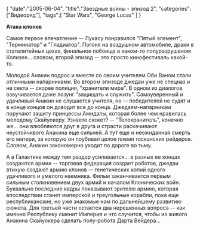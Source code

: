 {
    "date":"2005-06-04",
    "title":"Звездные войны - эпизод 2",
    "categories":["Видеоряд"],
    "tags":[
	"Star Wars", "George Lucas"
    ]
}

**Атака клонов**

Самое первое впечатление -- Лукасу понравился "Пятый элемент", "Терминатор" и "Гладиатор". Погоня на воздушном автомобиле, драки в стателитейных цехах, финальное побоище в каком-то полуразрушеном Колизее... словом, второй эпизод -- это просто кинофестиваль какой-то.

Молодой Анакин подрос и вместе со своим учителем Оби Ваном стали отличными напарниками. Во втором эпизоде джедаи уже не спецназ и не секта -- скорее полиция, "хранители мира". В одном из диалогов озвучивается даже лозунг "защищать и служить". Самоуверенный и удачливый Анакин не слушается учителя, но -- победителей не судят и в конце концов он доводит все до конца. Джедаям-напарникам поручают защиту принцессы Амидалы, которая более чем нравилась молодому Скайуокеру. Узнаете сюжет? -- "Телохранитель", конечно же... они влюбляются друг в друга и страсти раскачивают неустойчивого Анакина еще сильней. А тут еще и неожиданная смерть его матери, за которую он поубивал целое племя тосканских рейдеров. Словом, Анакин закономерно уходит по дороге во тьму.

А в Галактике между тем раздор усиливается... в разных ее концах создаются армии -- торговая федерация создает роботов, джедаи втихую создают армию клонов -- генетических копий одного удачливого и умелого наемника. Фильм заканчивается первым сильным столкновением двух армий и началом Клонических войн. Буквально последние кадры показывают зрителю армию, которая впоследствии станет имперской и треугольные корабли, пока еще республиканские, но уже знакомые нам по дальнейшему развитию сюжета. Для третьей части остается два нерешенных вопроса -- как именно Республику сменит Империя и что случится, чтобы из живого Анакина Скайуокера сделать полу-робота Дарта Вейдера...
